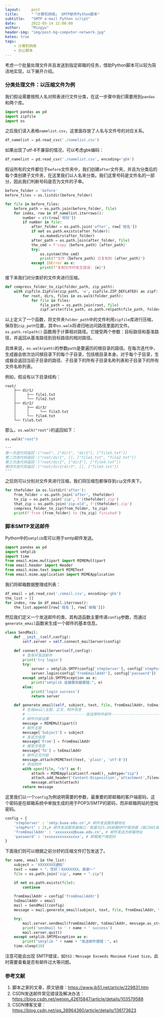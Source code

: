 ```yaml
---
layout:     post
title:      "「计算机网络」 SMTP邮件Python脚本"
subtitle:   "SMTP e-mail Python script"
date:       2022-05-14 12:00:00
author:     "Mingyu"
header-img: "img/post-bg-computer-network.jpg"
katex: true
tags:
    - 计算机网络
    - 办公脚本
---
```






考虑一个批量处理文件并且发送到指定邮箱的任务，借助Python脚本可以较为简洁地实现，以下展开介绍。

### 分类处理文件：以压缩文件为例

我们假设需要按照人名对照表进行文件分类，在这一步骤中我们需要用到`pandas`和两个库。

```python
import pandas as pd
import zipfile
import os
```

之后我们读入表格`namelist.csv`，这里面存放了人名与文件号的对应关系。

```python
df_namelist = pd.read_csv('./namelist.csv')
```

如果出现了utf-8不兼容的情况，可以考虑gbk编码：

```python
df_namelist = pd.read_csv('./namelist.csv', encoding='gbk')
```

假设所有的文件都位于`before`文件夹中，我们创建`after`文件夹，并且为分类后的每个类创建子文件夹，在这里我们以人名来分类。我们这里号码是文件名的一部分，因此我们判断号码是否为文件的子串。

```python
before_folder = 'before'
before_files = os.listdir(before_folder)

for file in before_files:
    before_path = os.path.join(before_folder, file)
    for index, row in df_namelist.iterrows():
        number = str(row['号码'])
        if number in file:
            after_folder = os.path.join('after', row['姓名'])
            if not os.path.exists(after_folder):
                os.makedirs(after_folder)
            after_path = os.path.join(after_folder, file)
            the_cmd = f'copy {before_path} {after_path}'
            try:
                os.system(the_cmd)
                print(f"文件 {before_path} 已复制到 {after_path}")
            except IOError as e:
                print(f"复制文件时发生错误: {e}")
```

接下来我们对分类好的文件夹进行压缩。

```python
def compress_folder_to_zip(folder_path, zip_path):
    with zipfile.ZipFile(zip_path, 'w', zipfile.ZIP_DEFLATED) as zipf:
        for root, dirs, files in os.walk(folder_path):
            for file in files:
                file_path = os.path.join(root, file)
                zipf.write(file_path, os.path.relpath(file_path, folder_path))
```

以上定义了一个函数，将文件夹`folder_path`中的文件利用`zipfile`库进行压缩，保存到`zip_path`位置，其中`os.walk`将递归地访问路径里面的文件。`os.path.relpath()` 函数用于计算相对路径。它接受两个参数：目标路径和基准路径，并返回从基准路径到目标路径的相对路径。

具体来说，`os.walk(path)`的参数`path`是要遍历的根目录的路径。在每次迭代中，生成器会依次访问根目录下的每个子目录，包括根目录本身。对于每个子目录，生成器会返回当前子目录的路径、子目录下的所有子目录名称列表和子目录下的所有文件名称列表。

例如，假设有以下目录结构：

```
root/
    ├── dir1/
    │     ├── file1.txt
    │     └── file2.txt
    ├── dir2/
    │     ├── dir3/
    │     │     └── file3.txt
    │     └── file4.txt
    └── file5.txt
```

那么，`os.walk("root")`的返回如下：

```python
os.walk("root")
 
"""
第一次迭代将返回：("root", ["dir1", "dir2"], ["file5.txt"])
第二次迭代将返回：("root/dir1", [], ["file1.txt", "file2.txt"])
第三次迭代将返回：("root/dir2", ["dir3"], ["file4.txt"])
第四次迭代将返回：("root/dir2/dir3", [], ["file3.txt"])
"""
```

之后则可以分别对文件夹进行压缩，我们将压缩包都保存到`zip`文件夹下。

```python
for thefolder in os.listdir('after'):
    from_folder = os.path.join('after', thefolder)
    to_zip = os.path.join('zip', f'{thefolder}.zip')
    that_zip = os.path.join('zip-old', f'{thefolder}.zip')
    compress_folder_to_zip(from_folder, to_zip)
    print(f'from {from_folder} to {to_zip} finished')
```

### 脚本SMTP发送邮件

Python中的`smtplib`库可以用于smtp邮件发送。

```python
import pandas as pd
import smtplib
import time
from email.mime.multipart import MIMEMultipart
from email.header import Header
from email.mime.text import MIMEText
from email.mime.application import MIMEApplication
```

我们将邮箱数据整理成列表：

```python
df_email = pd.read_csv('./email.csv', encoding='gbk')
the_list = []
for index, row in df_email.iterrows():
    the_list.append([row['姓名'], row['邮箱']])
```

然后我们定义一个发送邮件的类，其构造函数主要传递`config`参数，而通过`generate_email`函数来生成一个邮件的基本信息。

```python
class SendMail:
    def __init__(self,config):
        self.server = self.connect_mailServer(config)
             
    def connect_mailServer(self,config):     
        # 登录并发送邮件
        print('try login')
        try:
            server = smtplib.SMTP(config['stmpServer'], config['stmpPort'])
            server.login(config['fromEmailAddr'], config['password'])
        except smtplib.SMTPException as e:
            print("smtplib 连接服务器报错:", e)
        else:
            print('login success')
            return server
 
    def generate_email(self, subject, text, file, fromEmailAddr, toEmailAddr):
        # 生成email主题、正文、附件信息
        # ---------------------------发送带附件邮件-----------------------------
        # 邮件内容设置
        message = MIMEMultipart()
        # 邮件主题
        message['Subject'] = subject
        # 发送方信息
        message['From'] = fromEmailAddr
        # 接受方信息
        message['To'] = toEmailAddr
        # 邮件正文内容
        message.attach(MIMEText(text, 'plain', 'utf-8'))
        # 添加附件
        with open(file, "rb") as f:
            attach = MIMEApplication(f.read(),_subtype="zip")
            attach.add_header('Content-Disposition','attachment',filename=str(file.split('\\')[-1]))
            message.attach(attach)
        return message
```

这里我们以一个`config`为例说明需要的参数，最重要的即邮箱的客户端密码，这个密码是在邮箱系统中单独生成的用于POP3/SMTP的密码，而非邮箱网站的登陆密码。

```python
config = {
    'stmpServer' : 'smtp.buaa.edu.cn',# 邮件发送服务器地址
    'stmpPort' : 25,# 邮件发送服务器端口：普通为25,QQ邮箱SMTP服务器（端口465或587）
    'fromEmailAddr' : 'xxxxxxxx@buaa.edu.cn', # 邮件发送方邮箱地址
    'password' : 'xxxxxxxxxxxxxxxx', # 邮箱客户端密码
}
```

下面我们则可以根据之前分好的压缩文件打包发送了。

```python
for name, email in the_list:
    subject = 'XXXXXXXX通知'
    text = name + "，您好！XXXXXXXX，谢谢～"
    file = os.path.join('zip', name + ".zip")

    if not os.path.exists(file):
        continue
    
    fromEmailAddr = config['fromEmailAddr']
    toEmailAddr = email
    mail = SendMail(config)
    message = mail.generate_email(subject, text, file, fromEmailAddr, toEmailAddr)

    try:
        mail.server.sendmail(fromEmailAddr, toEmailAddr, message.as_string())
        print('sendmail to ' + name + ' success')
        mail.server.quit()
    except smtplib.SMTPException as e:
        print("smtplib " + name + "发送邮件报错：", e)
    time.sleep(10)
```

注意可能会出现 SMTP错误，如`552：Message Exceeds Maximum Fixed Size`，此时需要查看是否有邮件过大等问题。



### 参考文献

1. 脚本之家的文章，原文链接：https://www.jb51.net/article/229831.htm
1. CSDN发送邮件常见错误及解决办法：https://blog.csdn.net/weixin_42615847/article/details/103579588
1. CSDN博客文章：https://blog.csdn.net/qq_38964360/article/details/136173623

